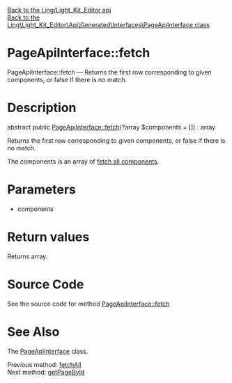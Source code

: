 [Back to the Ling/Light_Kit_Editor api](https://github.com/lingtalfi/Light_Kit_Editor/blob/master/doc/api/Ling/Light_Kit_Editor.md)<br>
[Back to the Ling\Light_Kit_Editor\Api\Generated\Interfaces\PageApiInterface class](https://github.com/lingtalfi/Light_Kit_Editor/blob/master/doc/api/Ling/Light_Kit_Editor/Api/Generated/Interfaces/PageApiInterface.md)


PageApiInterface::fetch
================



PageApiInterface::fetch — Returns the first row corresponding to given components, or false if there is no match.




Description
================


abstract public [PageApiInterface::fetch](https://github.com/lingtalfi/Light_Kit_Editor/blob/master/doc/api/Ling/Light_Kit_Editor/Api/Generated/Interfaces/PageApiInterface/fetch.md)(?array $components = []) : array




Returns the first row corresponding to given components, or false if there is no match.

The components is an array of [fetch all components](https://github.com/lingtalfi/SimplePdoWrapper/blob/master/doc/pages/fetch-all-components.md).




Parameters
================


- components

    


Return values
================

Returns array.








Source Code
===========
See the source code for method [PageApiInterface::fetch](https://github.com/lingtalfi/Light_Kit_Editor/blob/master/Api/Generated/Interfaces/PageApiInterface.php#L79-L79)


See Also
================

The [PageApiInterface](https://github.com/lingtalfi/Light_Kit_Editor/blob/master/doc/api/Ling/Light_Kit_Editor/Api/Generated/Interfaces/PageApiInterface.md) class.

Previous method: [fetchAll](https://github.com/lingtalfi/Light_Kit_Editor/blob/master/doc/api/Ling/Light_Kit_Editor/Api/Generated/Interfaces/PageApiInterface/fetchAll.md)<br>Next method: [getPageById](https://github.com/lingtalfi/Light_Kit_Editor/blob/master/doc/api/Ling/Light_Kit_Editor/Api/Generated/Interfaces/PageApiInterface/getPageById.md)<br>

